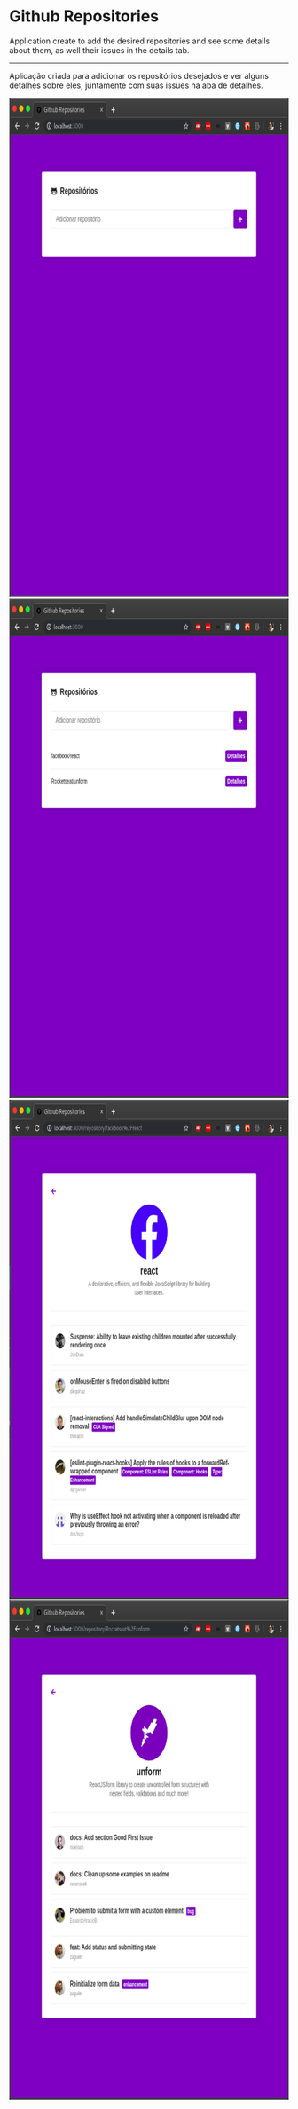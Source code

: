 # Github Repositories

Application create to add the desired repositories and see some details about them, as well their issues in the details tab.

------------------------------------------------------------

Aplicação criada para adicionar os repositórios desejados e ver alguns detalhes sobre eles, juntamente com suas issues na aba de detalhes.

<img src="demo1.png" alt="demo1" height="900px" width="596px"/>
<img src="demo2.png" alt="demo1" height="900px" width="596px"/>
<img src="demo3.png" alt="demo1" height="900px" width="596px"/>
<img src="demo4.png" alt="demo1" height="900px" width="596px"/>
